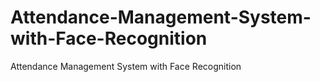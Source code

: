 # Attendance-Management-System-with-Face-Recognition
Attendance Management System with Face Recognition
